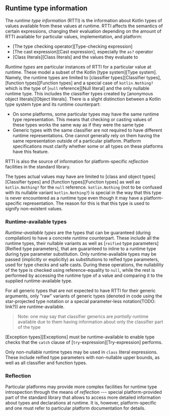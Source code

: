 ## Runtime type information

The _runtime type information_ (RTTI) is the information about Kotlin types of values available from these values at runtime. 
RTTI affects the semantics of certain expressions, changing their evaluation depending on the amount of RTTI available for particular values, implementation, and platform:

- [The type checking operator][Type-checking expression]
- [The cast expression][Cast expression], especially the `as?` operator
- [Class literals][Class literals] and the values they evaluate to

_Runtime types_ are particular instances of RTTI for a particular value at runtime. 
These model a subset of the Kotlin [type system][Type system]. 
Namely, the runtime types are limited to [classifier types][Classifier types], [function types][Function types] and a special case of `kotlin.Nothing?` which is the type of [`null` reference][Null literal] and the only nullable runtime type. 
This includes the classifier types created by [anonymous object literals][Object literals]. 
There is a slight distinction between a Kotlin type system type and its runtime counterpart:

- On some platforms, some particular types may have the same runtime type representation. 
  This means that checking or casting values of these types works the same way as if they were the same type
- Generic types with the same classifier are not required to have different runtime representations. 
  One cannot generally rely on them having the same representation outside of a particular platform. Platform specifications must clarify whether some or all types on these platforms have this feature.

RTTI is also the source of information for platform-specific _reflection_ facilities in the standard library.

The types actual values may have are limited to [class and object types][Classifier types] and [function types][Function types] as well as `kotlin.Nothing?` for the `null` reference. `kotlin.Nothing` (not to be confused with its nullable variant `kotlin.Nothing?`) is special in the way that this type is never encountered as a runtime type even though it may have a platform-specific representation. The reason for this is that this type is used to signify non-existent values.

### Runtime-available types

_Runtime-available types_ are the types that can be guaranteed (during compilation) to have a concrete _runtime_ counterpart. 
These include all the runtime types, their nullable variants as well as [`reified` type parameters][Reified type parameters], that are guaranteed to inline to a runtime type during type parameter substitution. 
Only runtime-available types may be passed (implicitly or explicitly) as substitutions to reified type parameters, used for type checks and safe casts. 
During these operations, the nullability of the type is checked using reference-equality to `null`, while the rest is performed by accessing the runtime type of a value and comparing it to the supplied runtime-available type.

For all generic types that are not expected to have RTTI for their generic arguments, only "raw" variants of generic types (denoted in code using the 
star-projected type notation or a special parameter-less notation(TODO: link?)) are runtime-available.

> Note: one may say that classifier generics are _partially_ runtime available due to them having information about only the classifier part of the type

[Exception types][Exceptions] must be runtime-available to enable type checks that the `catch` clause of [`try`-expression][Try-expression] performs.

Only non-nullable runtime types may be used in `class` literal expressions. 
These include reified type parameters with non-nullable upper bounds, as well as all classifier and function types.

### Reflection

Particular platforms may provide more complex facilities for runtime type introspection through the means of *reflection* --- special platform-provided part of the standard library that allows to access more detailed information about types and declarations at runtime.
It is, however, platform-specific and one must refer to particular platform documentation for details.
